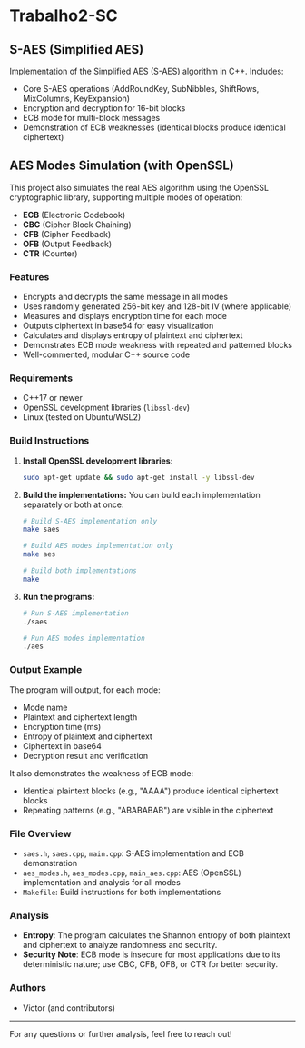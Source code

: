 # Trabalho2-SC

## S-AES (Simplified AES)
Implementation of the Simplified AES (S-AES) algorithm in C++. Includes:
- Core S-AES operations (AddRoundKey, SubNibbles, ShiftRows, MixColumns, KeyExpansion)
- Encryption and decryption for 16-bit blocks
- ECB mode for multi-block messages
- Demonstration of ECB weaknesses (identical blocks produce identical ciphertext)

## AES Modes Simulation (with OpenSSL)
This project also simulates the real AES algorithm using the OpenSSL cryptographic library, supporting multiple modes of operation:
- **ECB** (Electronic Codebook)
- **CBC** (Cipher Block Chaining)
- **CFB** (Cipher Feedback)
- **OFB** (Output Feedback)
- **CTR** (Counter)

### Features
- Encrypts and decrypts the same message in all modes
- Uses randomly generated 256-bit key and 128-bit IV (where applicable)
- Measures and displays encryption time for each mode
- Outputs ciphertext in base64 for easy visualization
- Calculates and displays entropy of plaintext and ciphertext
- Demonstrates ECB mode weakness with repeated and patterned blocks
- Well-commented, modular C++ source code

### Requirements
- C++17 or newer
- OpenSSL development libraries (`libssl-dev`)
- Linux (tested on Ubuntu/WSL2)

### Build Instructions
1. **Install OpenSSL development libraries:**
   ```sh
   sudo apt-get update && sudo apt-get install -y libssl-dev
   ```

2. **Build the implementations:**
   You can build each implementation separately or both at once:
   ```sh
   # Build S-AES implementation only
   make saes
   
   # Build AES modes implementation only
   make aes
   
   # Build both implementations
   make
   ```

3. **Run the programs:**
   ```sh
   # Run S-AES implementation
   ./saes
   
   # Run AES modes implementation
   ./aes
   ```

### Output Example
The program will output, for each mode:
- Mode name
- Plaintext and ciphertext length
- Encryption time (ms)
- Entropy of plaintext and ciphertext
- Ciphertext in base64
- Decryption result and verification

It also demonstrates the weakness of ECB mode:
- Identical plaintext blocks (e.g., "AAAA") produce identical ciphertext blocks
- Repeating patterns (e.g., "ABABABAB") are visible in the ciphertext

### File Overview
- `saes.h`, `saes.cpp`, `main.cpp`: S-AES implementation and ECB demonstration
- `aes_modes.h`, `aes_modes.cpp`, `main_aes.cpp`: AES (OpenSSL) implementation and analysis for all modes
- `Makefile`: Build instructions for both implementations

### Analysis
- **Entropy**: The program calculates the Shannon entropy of both plaintext and ciphertext to analyze randomness and security.
- **Security Note**: ECB mode is insecure for most applications due to its deterministic nature; use CBC, CFB, OFB, or CTR for better security.

### Authors
- Victor (and contributors)

---
For any questions or further analysis, feel free to reach out!

